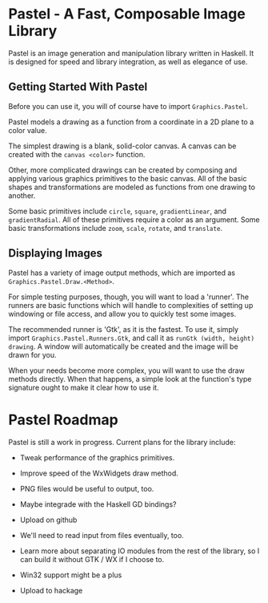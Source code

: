 Pastel - A Fast, Composable Image Library
=========================================

Pastel is an image generation and manipulation library written in
Haskell. It is designed for speed and library integration, as well
as elegance of use.

Getting Started With Pastel
---------------------------

Before you can use it, you will of course have to import
`Graphics.Pastel`.

Pastel models a drawing as a function from a coordinate in a 2D plane
to a color value.

The simplest drawing is a blank, solid-color canvas. A canvas can be
created with the `canvas <color>` function.

Other, more complicated drawings can be created by composing and
applying various graphics primitives to the basic canvas. All of the
basic shapes and transformations are modeled as functions from one
drawing to another.

Some basic primitives include `circle`, `square`, `gradientLinear`,
and `gradientRadial`. All of these primitives require a color as an
argument. Some basic transformations include `zoom`, `scale`,
`rotate`, and `translate`.

Displaying Images
-----------------

Pastel has a variety of image output methods, which are imported as
`Graphics.Pastel.Draw.<Method>`.

For simple testing purposes, though, you will want to load a 'runner'.
The runners are basic functions which will handle to complexities of
setting up windowing or file access, and allow you to quickly test
some images.

The recommended runner is 'Gtk', as it is the fastest. To use it,
simply import `Graphics.Pastel.Runners.Gtk`, and call it as
`runGtk (width, height) drawing`. A window will automatically be
created and the image will be drawn for you.

When your needs become more complex, you will want to use the draw
methods directly. When that happens, a simple look at the function's
type signature ought to make it clear how to use it.

Pastel Roadmap
==============

Pastel is still a work in progress. Current plans for the library
include:

  * Tweak performance of the graphics primitives.

  * Improve speed of the WxWidgets draw method.

  * PNG files would be useful to output, too.
  
  * Maybe integrade with the Haskell GD bindings?

  * Upload on github

  * We'll need to read input from files eventually, too.

  * Learn more about separating IO modules from the rest of the
    library, so I can build it without GTK / WX if I choose to.

  * Win32 support might be a plus

  * Upload to hackage
